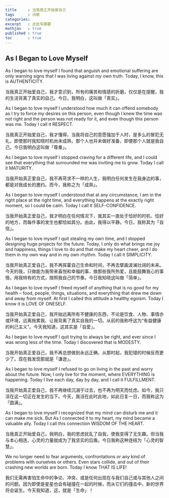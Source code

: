 ```yaml
---
title     : 当我真正开始爱自己
tags      : 诗歌
categories:
excerpt   : 此处写摘要
mathjax   : true
published : true
toc       : true
---
```


## As I Began to Love Myself

As I began to love myself I found that anguish and emotional suffering are only warning signs that I was living against my own truth. Today, I know, this is AUTHENTICITY.

当我真正开始爱自己，我才意识到，所有的痛苦和情感的折磨，仅仅是在提醒，我的生活背离了真实的自己。今日，我明白，这叫做「真实」。

As I began to love myself I understood how much it can offend somebody as I try to force my desires on this person, even though I knew the time was not right and the person was not ready for it, and even though this person was me. Today I call it RESPECT.

当我真正开始爱自己，我才懂得，当我将自己的意愿强加于人时，是多么的冒犯无礼，即使那时我知晓时机尚未成熟，那个人也并未做好准备，即便那个人就是我自己。今日我明白这叫做「尊重」。

As I began to love myself I stopped craving for a different life, and I could see that everything that surrounded me was inviting me to grow. Today I call it MATURITY.

当我开始真正爱自己，我不再苛求不一样的人生，我明白任何发生在我身边的事，都是对我成长的邀约。而今，我称之为「成熟」。

As I began to love myself I understood that at any circumstance, I am in the right place at the right time, and everything happens at the exactly right moment, so I could be calm. Today I call it SELF-CONFIDENCE.

当我开始真正爱自己，我才明白在任何情况下，我其实一直处于恰好的时机、恰好的地方，而每件事的发生也都恰如其分。由此，我得以平静。今日，我称其为「自信」。

As I began to love myself I quit stealing my own time, and I stopped designing huge projects for the future. Today, I only do what brings me joy and happiness, things I love to do and that make my heart cheer, and I do them in my own way and in my own rhythm. Today I call it SIMPLICITY.

当我开始真正爱自己，我不再挥霍自己生命和时间，不再去擘画波澜壮阔的未来。今天的我，只做能为我带来喜悦和幸福的事，做那些我所热爱，且能鼓舞我心的事情，用我特有的方式，按照我自己的节奏。今日我知晓这叫做「简单」。

As I began to love myself I freed myself of anything that is no good for my health – food, people, things, situations, and everything that drew me down and away from myself. At first I called this attitude a healthy egoism. Today I know it is LOVE OF ONESELF.

当我开始真正爱自己，我开始远离所有不健康的东西，不论是饮食、人物、事情亦或环境，远离拖累我、让我背离了真实自我的一切。从前的我称呼这为“有益健康的利己主义”。今天我知道，这其实是「自爱」。

As I began to love myself I quit trying to always be right, and ever since I was wrong less of the time. Today I discovered that is MODESTY.

当我开始真正爱自己，我不再总想做到永远正确，从那时起，我犯错的时候反而更少了。现在我发现那就是「谦逊」。

As I began to love myself I refused to go on living in the past and worry about the future. Now, I only live for the moment, where EVERYTHING is happening. Today I live each day, day by day, and I call it FULFILLMENT.

当我开始真正爱自己，我不再继续沉溺于过去，也不再为明天而忧虑。如今，我只活在这一切正在发生的当下。今天，我活在此时此地，如此日复一日，而我称这为「圆满」。

As I began to love myself I recognized that my mind can disturb me and it can make me sick. But As I connected it to my heart, my mind became a valuable ally. Today I call this connection WISDOM OF THE HEART.

当我真正开始爱自己，我明白，我的思虑扰乱了自我，使我变得了无生趣。但当我与本心相连，心灵的力量就成为了我坚实的后盾。今日我称这种连结为「心灵的智慧」。

We no longer need to fear arguments, confrontations or any kind of problems with ourselves or others. Even stars collide, and out of their crashing new worlds are born. Today I know THAT IS LIFE!

我们无需再害怕生命中的争论、冲突，或是任何出现在与我们自己或与其他人之间的问题。因为即使是星星也会有碰撞在一起的时候，而从它们的撞击中，新的世界将会诞生。今天我知道，这，就是「生命」！
